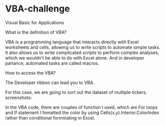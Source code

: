 # VBA-challenge
Visual Basic for Applications

What is the definition of VBA?

VBA is a programming language that interacts directly with Excel worksheets and cells, allowing us to write scripts to automate simple tasks. It also allows us to write complicated scripts to perform complex analyses, which we wouldn't be able to do with Excel alone. And in developer parlance, automated tasks are called macros. 

How to access the VBA?

The Developer ribbon can lead you to VBA.

For this case, we are going to sort out the dataset of multiple tickers.
screenshots:

In the VBA code, there are couples of function I used, which are For loops and If statement
I fomatted the color by using Cells(x,y).Interior.ColorIndex rather than conditional formmating in Excel.
